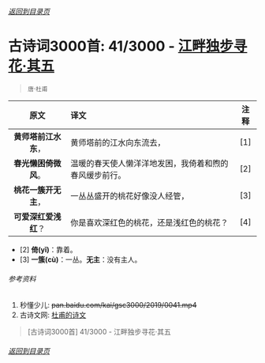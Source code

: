 ###### [返回到目录页](../../gsc3000/index/0001-0100.md)

# 古诗词3000首: 41/3000 - [江畔独步寻花·其五](https://so.gushiwen.org/shiwenv_85e46c4b3dbc.aspx)
> `唐`·`杜甫`

|原文 |译文 |注释 |
|:---:|:----|:---:|
|**黄师塔前江水东**，|黄师塔前的江水向东流去，|[1]|
|**春光懒困倚微风**。|温暖的春天使人懒洋洋地发困，我倚着和煦的春风缓步前行。|[2]|
|**桃花一簇开无主**，|一丛丛盛开的桃花好像没人经管，|[3]|
|**可爱深红爱浅红**？|你是喜欢深红色的桃花，还是浅红色的桃花？|[4]|

* [2] **倚(yǐ)**：靠着。
* [3] **一簇(cù)**：一丛。**无主**：没有主人。

###### 参考资料
1. 秒懂少儿: ~~pan.baidu.com/kai/gsc3000/2019/0041.mp4~~
1. 古诗文网: [杜甫的诗文](https://so.gushiwen.org/authorv_515ea88d1858.aspx)

> [古诗词3000首] 41/3000 - 江畔独步寻花·其五

###### [返回到目录页](../../gsc3000/index/0001-0100.md)

